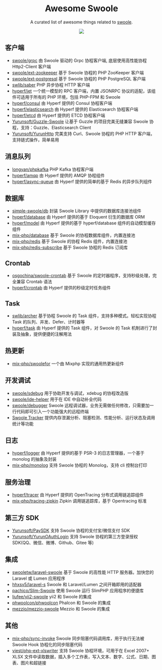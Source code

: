 <div align="center">

# Awesome Swoole

A curated list of awesome things related to <a href="//github.com/swoole/swoole-src">swoole</a>.

<img src="https://cdn.jsdelivr.net/gh/swoole/swoole-src/mascot.png">

</div>

## 客户端

- [swoole/grpc](https://github.com/swoole/grpc) 由 Swoole 驱动的 Grpc 协程客户端, 底层使用高性能协程 Http2-Client 客户端
- [swoole/ext-zookeeper](https://github.com/swoole/ext-zookeeper) 基于 Swoole 协程的 PHP ZooKeeper 客户端
- [swoole/ext-postgresql](https://github.com/swoole/ext-postgresql) 基于 Swoole 协程的 PHP PostgreSQL 客户端
- [swlib/saber](https://github.com/swlib/saber) PHP 异步协程 HTTP 客户端
- [hyperf/jet](https://github.com/hyperf/jet) 一个统一模型的 RPC 客户端，内置 JSONRPC 协议的适配，该组件可适用于所有的 PHP 环境，包括 PHP-FPM 和 Swoole
- [hyperf/consul](https://github.com/hyperf/consul) 由 Hyperf 提供的 Consul 协程客户端
- [hyperf/elasticsearch](https://github.com/hyperf/elasticsearch) 由 Hyperf 提供的 Elasticsearch 协程客户端
- [hyperf/etcd](https://github.com/hyperf/etcd) 由 Hyperf 提供的 ETCD 协程客户端
- [Yurunsoft/Guzzle-Swoole](https://github.com/Yurunsoft/Guzzle-Swoole) 让基于 Guzzle 的项目完美无缝兼容 Swoole 协程，支持：Guzzle、Elasticsearch Client
- [Yurunsoft/YurunHttp](https://github.com/Yurunsoft/YurunHttp) 完美支持 Curl、Swoole 协程的 PHP HTTP 客户端，支持链式操作，简单易用

## 消息队列

- [longyan/phpkafka](https://github.com/longyan/phpkafka) PHP Kafka 协程客户端
- [hyperf/amqp](https://github.com/hyperf/amqp) 由 Hyperf 提供的 AMQP 协程组件
- [hyperf/async-queue](https://github.com/hyperf/async-queue) 由 Hyperf 提供的简单的基于 Redis 的异步队列组件

## 数据库

- [simple-swoole/db](https://github.com/simple-swoole/db) 封装 Swoole Library 中提供的数据库连接池组件
- [hyperf/database](https://github.com/hyperf/database) 由 Hyperf 提供的基于 Eloquent 衍生的数据库 ORM
- [hyperf/model](https://github.com/hyperf/model) 由 Hyperf 提供的基于 hyperf/database 组件的自动模型缓存组件
- [mix-php/database](https://github.com/mix-php/database) 基于 Swoole 的协程数据库组件，内置连接池
- [mix-php/redis](https://github.com/mix-php/redis) 基于 Swoole 的协程 Redis 组件，内置连接池
- [mix-php/redis-subscribe](https://github.com/mix-php/redis-subscribe) 基于 Swoole 协程的 Redis 订阅库

## Crontab

- [osgochina/swoole-crontab](https://github.com/osgochina/swoole-crontab) 基于 Swoole 的定时器程序，支持秒级处理，完全兼容 Crontab 语法
- [hyperf/crontab](https://github.com/hyperf/crontab) 由 Hyperf 提供的秒级定时任务组件

## Task

- [swlib/archer](https://github.com/swlib/archer) 基于协程 Swoole 的 Task 组件，支持多种模式。轻松实现协程 Task 的队列、并发、Defer、计时器等
- [hyperf/task](https://github.com/hyperf/task) 由 Hyperf 提供的 Task 组件，对 Swoole 的 Task 机制进行了封装及抽象，提供便捷的注解用法

## 热更新

- [mix-php/swoolefor](https://github.com/mix-php/swoolefor) 一个由 Mixphp 实现的通用热更新组件

## 开发调试

- [swoole/sdebug](https://github.com/swoole/sdebug) 用于协助开发与调试，xdebug 的协程改造版
- [swoole/ide-helper](https://github.com/swoole/ide-helper) 用于在 IDE 中自动补全代码
- [swoole/debugger](https://github.com/swoole/debugger) Swoole 远程调试器，业务无需做任何修改，只需要加一行代码即可引入一个功能强大的远程终端
- [Swoole Tracker](https://business.swoole.com/tracker.html) 提供内存泄漏分析、阻塞检测、性能分析、运行状态及调用统计等功能

## 日志

- [hyperf/logger](https://github.com/hyperf/logger) 由 Hyperf 提供的基于 PSR-3 的日志管理器，一个基于 monolog 的抽象及封装
- [mix-php/monolog](https://github.com/mix-php/monolog) 支持 Swoole 协程的 Monolog，支持 cli 控制台打印

## 服务治理

- [hyperf/tracer](https://github.com/hyperf/tracer) 由 Hyperf 提供的 OpenTracing 分布式调用链追踪组件
- [mix-php/tracing-zipkin](https://github.com/mix-php/tracing-zipkin) Zipkin 调用链追踪库，基于 Opentracing 标准

## 第三方 SDK

- [Yurunsoft/PaySDK](https://github.com/Yurunsoft/PaySDK) 支持 Swoole 协程的支付宝/微信支付 SDK
- [Yurunsoft/YurunOAuthLogin](https://github.com/Yurunsoft/YurunOAuthLogin) 支持 Swoole 协程的第三方登录授权 SDK(QQ、微信、微博、Github、Gitee 等)

## 集成

- [swooletw/laravel-swoole](https://github.com/swooletw/laravel-swoole) 基于 Swoole 的高性能 HTTP 服务器。加快您的 Laravel 或 Lumen 应用程序
- [hhxsv5/laravel-s](https://github.com/hhxsv5/laravel-s) Swoole 和 Laravel/Lumen 之间开箱即用的适配器
- [pachico/Slim-Swoole](https://github.com/pachico/slim-swoole) 使用 Swoole 运行 SlimPHP 应用程序的便捷库
- [liufee/yii2-swoole](https://github.com/liufee/yii2-swoole) yii2 和 Swoole 的集成
- [phwoolcon/phwoolcon](https://github.com/phwoolcon/phwoolcon) Phalcon 和 Swoole 的集成
- [mezzio/mezzio-swoole](https://github.com/mezzio/mezzio-swoole) Mezzio 和 Swoole 的集成

## 其他

- [mix-php/sync-invoke](https://github.com/mix-php/sync-invoke) Swoole 同步阻塞代码调用库，用于执行无法被 Swoole Hook 协程化的同步阻塞代码
- [viest/php-ext-xlswriter](https://github.com/viest/php-ext-xlswriter) 支持 Swoole 协程环境，可用于在 Excel 2007+ XLSX 文件中读取数据，插入多个工作表，写入文本、数字、公式、日期、图表、图片和超链接
